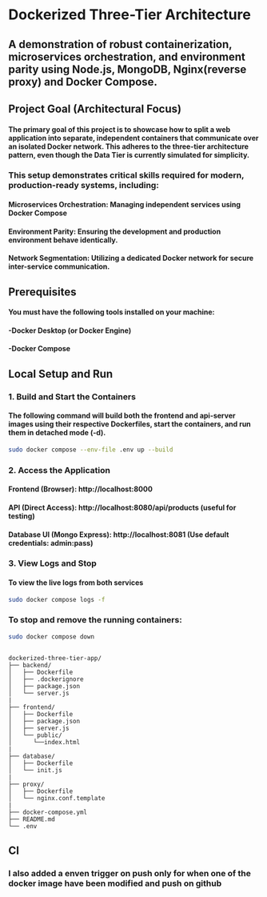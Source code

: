 # Dockerized Three-Tier Architecture

## A demonstration of robust containerization, microservices orchestration, and environment parity using Node.js, MongoDB, Nginx(reverse proxy) and Docker Compose.

## Project Goal (Architectural Focus)

#### The primary goal of this project is to showcase how to split a web application into separate, independent containers that communicate over an isolated Docker network. This adheres to the three-tier architecture pattern, even though the Data Tier is currently simulated for simplicity.


### This setup demonstrates critical skills required for modern, production-ready systems, including:

####  ****Microservices Orchestration****: Managing independent services using Docker Compose

####  ****Environment Parity****: Ensuring the development and production environment behave identically.

####  ****Network Segmentation****: Utilizing a dedicated Docker network for secure inter-service communication.
  
## Prerequisites
#### You must have the following tools installed on your machine:

#### -Docker Desktop (or Docker Engine)

#### -Docker Compose 

## Local Setup and Run

### 1. Build and Start the Containers

#### The following command will build both the frontend and api-server images using their respective Dockerfiles, start the containers, and run them in detached mode (-d).

``` bash
sudo docker compose --env-file .env up --build
```

### 2. Access the Application


#### Frontend (Browser): http://localhost:8000

#### API (Direct Access): http://localhost:8080/api/products (useful for testing)

#### Database UI (Mongo Express): http://localhost:8081 (Use default credentials: admin:pass)

### 3. View Logs and Stop

#### To view the live logs from both services 

``` bash
sudo docker compose logs -f
```
### To stop and remove the running containers:

``` bash
sudo docker compose down
```


```

dockerized-three-tier-app/
├── backend/
│   ├── Dockerfile
│   ├── .dockerignore
│   ├── package.json
│   └── server.js
|
├── frontend/
│   ├── Dockerfile
│   ├── package.json       
│   ├── server.js          
│   └── public/
│      └──index.html
|
├── database/
│   ├── Dockerfile
│   └── init.js
|
├── proxy/
│   ├── Dockerfile
│   └── nginx.conf.template
|
├── docker-compose.yml
├── README.md
└── .env
```

## CI
### I also added a enven trigger on push only for when one of the docker image have been modified and push on github





